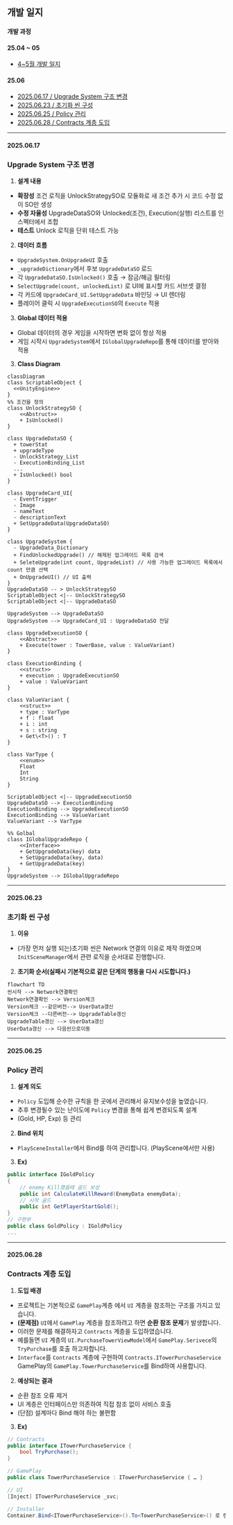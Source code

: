 ## 개발 일지
#### 개발 과정
#### 25.04 ~ 05
- [4~5월 개발 일지](/_Doc/DevelopmentLog.md)
#### 25.06
- [2025.06.17 / Upgrade System 구조 변경](#upgrade-system-구조-변경)
- [2025.06.23 / 초기화 씬 구성](#초기화-씬-구성)
- [2025.06.25 / Policy 관리](#policy-관리)
- [2025.06.28 / Contracts 계층 도입](#contracts-계층-도입)
---
#### 2025.06.17
### Upgrade System 구조 변경
1. **설계 내용**
  - **확장성** 조건 로직을 UnlockStrategySO로 모듈화로 새 조건 추가 시 코드 수정 없이 SO만 생성
  - **수정 자율성** UpgradeDataSO와 Unlocked(조건), Execution(실행) 리스트를 인스펙터에서 조합
  - **테스트** Unlock 로직을 단위 테스트 가능
2. **데이터 흐름**
- `UpgradeSystem.OnUpgradeUI` 호출
- `_upgradeDictionary`에서 후보 `UpgradeDataSO` 로드
- 각 `UpgradeDataSO.IsUnlocked()` 호출 → 잠금/해금 필터링
- `SelectUpgrade(count, unlockedList)` 로 UI에 표시할 카드 서브셋 결정
- 각 카드에 `UpgradeCard_UI.SetUpgradeData` 바인딩 → UI 렌더링
- 플레이어 클릭 시 `UpgradeExecutionSO`의 `Execute` 적용
3. **Global 데이터 적용**
- Global 데이터의 경우 게임을 시작하면 변화 없이 항상 적용
- 게임 시작시 `UpgradeSystem`에서 `IGlobalUpgradeRepo`를 통해 데이터를 받아와 적용


3. **Class Diagram**
```mermaid
classDiagram
class ScriptableObject {
  <<UnityEngine>>
}
%% 조건을 정의
class UnlockStrategySO {
    <<Abstruct>> 
    + IsUnlocked()
}

class UpgradeDataSO {
  + towerStat
  + upgradeType
  - UnlockStrategy_List
  - ExecutionBinding_List
  ...
  + IsUnlocked() bool
}

class UpgradeCard_UI{
  - EventTrigger
  - Image
  - nameText
  - descriptionText
  + SetUpgradeData(UpgradeDataSO)
}

class UpgradeSystem {
  - UpgradeData_Dictionary
  + FindUnlockedUpgrade() // 해제된 업그레이드 목록 검색
  + SeleteUpgrade(int count, UpgradeList) // 사용 가능한 업그레이드 목록에서 count 만큼 선택
  + OnUpgradeUI() // UI 출력  
}
UpgradeDataSO -- > UnlockStrategySO
ScriptableObject <|-- UnlockStrategySO
ScriptableObject <|-- UpgradeDataSO

UpgradeSystem --> UpgradeDataSO
UpgradeSystem --> UpgradeCard_UI : UpgradeDataSO 전달

class UpgradeExecutionSO {
    <<Abstract>>
    + Execute(tower : TowerBase, value : ValueVariant)
}

class ExecutionBinding {
    <<struct>>
    + execution : UpgradeExecutionSO
    + value : ValueVariant
}

class ValueVariant {
    <<struct>>
    + type : VarType
    + f : float
    + i : int
    + s : string
    + Get\<T>() : T
}

class VarType {
    <<enum>>
    Float
    Int
    String
}

ScriptableObject <|-- UpgradeExecutionSO
UpgradeDataSO --> ExecutionBinding
ExecutionBinding --> UpgradeExecutionSO
ExecutionBinding --> ValueVariant
ValueVariant --> VarType

%% Golbal
class IGlobalUpgradeRepo {  
    <<Interface>>
    + GetUpgradeData(key) data  
    + SetUpgradeData(key, data)  
    + GetUpgradeData(key)  
}
UpgradeSystem --> IGlobalUpgradeRepo
```
---
#### 2025.06.23
### 초기화 씬 구성
1. **이유**
- (가장 먼저 실행 되는)초기화 씬은 Network 연결의 이유로 제작 하였으며</br>
`InitSceneManager`에서 관련 로직을 순서대로 진행합니다.
2. **초기화 순서(실패시 기본적으로 같은 단계의 행동을 다시 시도합니다.)**
```mermaid
flowchart TD
씬시작 --> Network연결확인
Network연결확인 --> Version체크
Version체크 --같은버전--> UserData갱신
Version체크 --다른버전--> UpgradeTable갱신
UpgradeTable갱신 --> UserData갱신
UserData갱신 --> 다음씬으로이동
```
---
#### 2025.06.25
### Policy 관리
1. **설계 의도**
- `Policy` 도입해 순수한 규칙을 한 곳에서 관리해서 유지보수성을 높였습니다.
- 추후 변경될수 있는 난이도에 `Policy` 변경을 통해 쉽게 변경되도록 설계
- (Gold, HP, Exp) 등 관리
2. **Bind 위치**
- `PlaySceneInstaller`에서 Bind를 하여 관리합니다. (PlayScene에서만 사용)
3. **Ex)**
```C#
public interface IGoldPolicy
{
    // enemy Kill했을때 골드 보상
    public int CalculateKillReward(EnemyData enemyData);
    // 시작 골드
    public int GetPlayerStartGold();
}
// 구현부
public class GoldPolicy : IGoldPolicy
...
```
---
#### 2025.06.28
### Contracts 계층 도입
1. **도입 배경**
- 프로젝트는 기본적으로 `GamePlay`계층 에서 `UI` 계층을 참조하는 구조를 가지고 있습니다.
- **(문제점)** `UI`에서 `GamePlay` 계층을 참조하려고 하면 **순환 참조 문제**가 발생합니다.
- 이러한 문제를 해결하자고 `Contracts` 계층을 도입하였습니다.
- 예를들면 `UI` 계층의 `UI.PurchaseTowerViewModel`에서 `GamePlay.Serivece`의 `TryPurchase`를 호출 하고자합니다.
- `Interface`를 `Contracts` 계층에 구현하여 `Contracts.ITowerPurchaseService` GamePlay의 `GamePlay.TowerPurchaseService`를 Bind하여 사용합니다.

2. **예상되는 결과**
- 순환 참조 오류 제거
- UI 계층은 인터페이스만 의존하여 직접 참조 없이 서비스 호출
- (단점) 설계마다 Bind 해야 하는 불편함
3. **Ex)**
``` C#
// Contracts
public interface ITowerPurchaseService {
    bool TryPurchase();
}

// GamePlay
public class TowerPurchaseService : ITowerPurchaseService { … }

// UI
[Inject] ITowerPurchaseService _svc;

// Installer
Container.Bind<ITowerPurchaseService>().To<TowerPurchaseService>() 로 런타임 Bind
```
